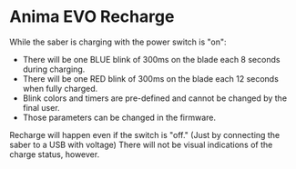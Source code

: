# Anima EVO Recharge

While the saber is charging with the power switch is "on":

- There will be one BLUE blink of 300ms on the blade each 8 seconds during charging.
- There will be one RED blink of 300ms on the blade each 12 seconds when fully charged.
- Blink colors and timers are pre-defined and cannot be changed by the final user.
- Those parameters can be changed in the firmware.

Recharge will happen even if the switch is "off." (Just by connecting the saber to a USB with voltage) There will not be visual indications of the charge status, however.
